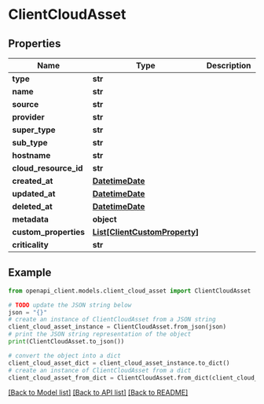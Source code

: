 # ClientCloudAsset


## Properties

Name | Type | Description | Notes
------------ | ------------- | ------------- | -------------
**type** | **str** |  | 
**name** | **str** |  | 
**source** | **str** |  | 
**provider** | **str** |  | 
**super_type** | **str** |  | 
**sub_type** | **str** |  | 
**hostname** | **str** |  | 
**cloud_resource_id** | **str** |  | 
**created_at** | [**DatetimeDate**](datetime.date.md) |  | 
**updated_at** | [**DatetimeDate**](datetime.date.md) |  | 
**deleted_at** | [**DatetimeDate**](datetime.date.md) |  | 
**metadata** | **object** |  | 
**custom_properties** | [**List[ClientCustomProperty]**](ClientCustomProperty.md) |  | 
**criticality** | **str** |  | 

## Example

```python
from openapi_client.models.client_cloud_asset import ClientCloudAsset

# TODO update the JSON string below
json = "{}"
# create an instance of ClientCloudAsset from a JSON string
client_cloud_asset_instance = ClientCloudAsset.from_json(json)
# print the JSON string representation of the object
print(ClientCloudAsset.to_json())

# convert the object into a dict
client_cloud_asset_dict = client_cloud_asset_instance.to_dict()
# create an instance of ClientCloudAsset from a dict
client_cloud_asset_from_dict = ClientCloudAsset.from_dict(client_cloud_asset_dict)
```
[[Back to Model list]](../README.md#documentation-for-models) [[Back to API list]](../README.md#documentation-for-api-endpoints) [[Back to README]](../README.md)



